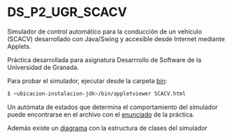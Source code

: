 # DS_P2_UGR_SCACV
 Simulador de control automático para la conducción de un vehículo (SCACV) desarrollado con Java/Swing y accesible desde Internet mediante Applets. 

Práctica desarrollada para asignatura Desarrrollo de Software de la Universidad de Granada.

 Para probar el simulador, ejecutar desde la carpeta [bin](/bin):
 
 ```bash
 $ <ubicacion-instalacion-jdk>/bin/appletviewer SCACV.html
 ```

Un autómata de estados que determina el comportamiento del simulador puede encontrarse en el archivo con el [enunciado](doc/Enunciado.pdf) de la práctica.

Además existe un [diagrama](doc/class-diagram.jpg) con la estructura de clases del simulador 

